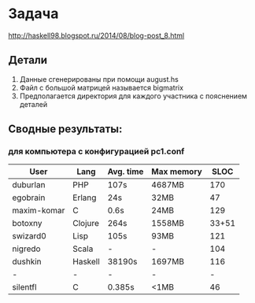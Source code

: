 # Задача
http://haskell98.blogspot.ru/2014/08/blog-post_8.html

## Детали

1. Данные сгенерированы при помощи august.hs
2. Файл с большой матрицей называется bigmatrix
3. Предполагается директория для каждого участника с пояснением деталей


## Сводные результаты:

### для компьютера с конфигурацией pc1.conf

| User        | Lang    | Avg. time | Max memory | SLOC  |
|-------------|---------|-----------|------------|-------|
| duburlan    | PHP     | 107s      | 4687MB     | 170   |
| egobrain    | Erlang  | 24s       | 32MB       | 47    |
| maxim-komar | C       | 0.6s      | 24MB       | 129   |
| botoxny     | Clojure | 264s      | 1558MB     | 33+51 |
| swizard0    | Lisp    | 105s      | 93MB       | 121   |
| nigredo     | Scala   | -         | -          | 104   |
| dushkin     | Haskell | 38190s    | 1697MB     | 116   |
| -           | -       | -         | -          | -     |
| silentfl    | C       | 0.385s    | <1MB       | 46    |
